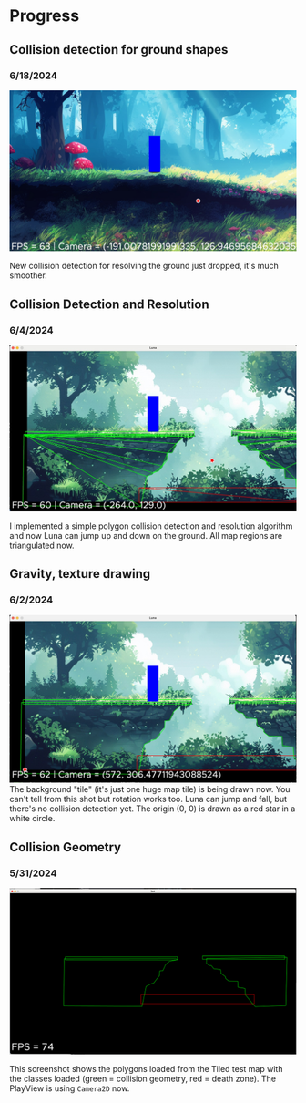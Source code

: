 # Progress

## Collision detection for ground shapes
### 6/18/2024
![Luna standing on the ground](images/004.jpg)

New collision detection for resolving the ground just dropped, it's much smoother.

## Collision Detection and Resolution
### 6/4/2024
![Luna sitting on the ground](images/003.jpg)

I implemented a simple polygon collision detection and resolution algorithm and now Luna can jump up and down on
the ground. All map regions are triangulated now. 


## Gravity, texture drawing
### 6/2/2024
![Blue box showing Luna](images/002.jpg)
The background "tile" (it's just one huge map tile) is being drawn now.
You can't tell from this shot but rotation works too. Luna can jump and
fall, but there's no collision detection yet. The origin (0, 0) is drawn
as a red star in a white circle.


## Collision Geometry
### 5/31/2024
![First thing worth showing](images/001.png)

This screenshot shows the polygons loaded from the Tiled test map with the classes loaded (green = collision geometry, red = death zone).
The PlayView is using `Camera2D` now.